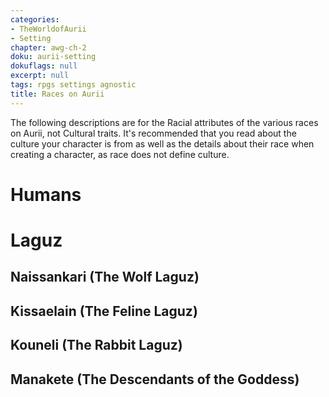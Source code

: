 ```yaml
---
categories:
- TheWorldofAurii
- Setting
chapter: awg-ch-2
doku: aurii-setting
dokuflags: null
excerpt: null
tags: rpgs settings agnostic
title: Races on Aurii
---
```


The following descriptions are for the Racial attributes of the various races on Aurii, not Cultural traits. It's recommended that you read about the culture your character is from as well as the details about their race when creating a character, as race does not define culture.

# Humans

# Laguz

## Naissankari (The Wolf Laguz)

## Kissaelain (The Feline Laguz)

## Kouneli (The Rabbit Laguz)

## Manakete (The Descendants of the Goddess)